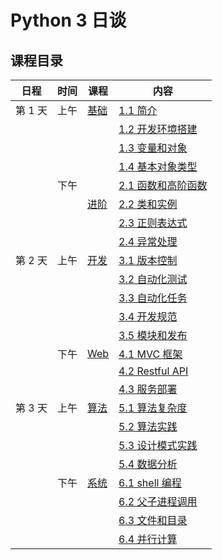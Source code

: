 # Python 3 日谈

## 课程目录

| 日程    | 时间 | 课程               | 内容                                 |
| ----- | -- | ---------------- | ---------------------------------- |
| 第 1 天 | 上午 | [基础](#1-基础)      | [1.1 简介](#11-简介)                   |
|       |    |                  | [1.2 开发环境搭建](#12-开发环境搭建)           |
|       |    |                  | [1.3 变量和对象](#13-变量和对象)             |
|       |    |                  | [1.4 基本对象类型](#14-基本对象类型)           |
|       | 下午 |                  | [2.1 函数和高阶函数](#21-函数和高阶函数)         |
|       |    | [进阶](#2-进阶)      | [2.2 类和实例](#22-类和实例)               |
|       |    |                  | [2.3 正则表达式](#23-正则表达式)             |
|       |    |                  | [2.4 异常处理](#24-异常处理)               |
| 第 2 天 | 上午 | [开发](#3-开发相关)    | [3.1 版本控制](#31-版本控制)               |
|       |    |                  | [3.2 自动化测试](#32-自动化测试)             |
|       |    |                  | [3.3 自动化任务](#33-自动化任务)             |
|       |    |                  | [3.4 开发规范](#34-开发规范)               |
|       |    |                  | [3.5 模块和发布](#35-模块和打包)             |
|       | 下午 | [Web](#4-web-开发) | [4.1 MVC 框架](#41-mvc-框架)           |
|       |    |                  | [4.2 Restful API](#42-restful-api) |
|       |    |                  | [4.3 服务部署](#43-服务部署)               |
| 第 3 天 | 上午 | [算法](#5-算法)      | [5.1 算法复杂度](#51-算法复杂度)             |
|       |    |                  | [5.2 算法实践](#52-算法实践)               |
|       |    |                  | [5.3 设计模式实践](#53-设计模式实践)           |
|       |    |                  | [5.4 数据分析](#54-数据分析)               |
|       | 下午 | [系统](#6-系统相关)    | [6.1 shell 编程](#61-shell-编程)       |
|       |    |                  | [6.2 父子进程调用](#62-父子进程调用)           |
|       |    |                  | [6.3 文件和目录](#63-文件和目录)             |
|       |    |                  | [6.4 并行计算](#64-并行计算)               |
